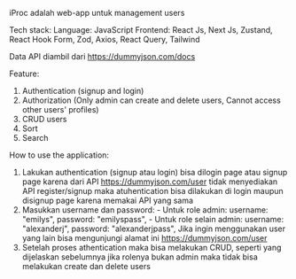 iProc adalah web-app untuk management users

Tech stack:
Language: JavaScript
Frontend: React Js, Next Js, Zustand, React Hook Form, Zod, Axios, React Query, Tailwind

Data API diambil dari https://dummyjson.com/docs

Feature:

1. Authentication (signup and login)
2. Authorization (Only admin can create and delete users, Cannot access other users' profiles)
3. CRUD users
4. Sort
5. Search

How to use the application:

1. Lakukan authentication (signup atau login) bisa dilogin page atau signup page karena dari API https://dummyjson.com/user tidak menyediakan API register/signup maka atuhentication bisa dilakukan di login maupun disignup page karena memakai API yang sama
2. Masukkan username dan password: - Untuk role admin:
   username: "emilys",
   password: "emilyspass", - Untuk role selain admin:
   username: "alexanderj",
   password: "alexanderjpass",
   Jika ingin menggunakan user yang lain bisa mengunjungi alamat ini https://dummyjson.com/user
3. Setelah proses athentication maka bisa melakukan CRUD, seperti yang dijelaskan sebelumnya jika rolenya bukan admin maka tidak bisa melakukan create dan delete users
